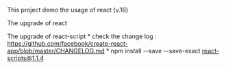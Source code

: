 This project demo the usage of react (v.16)

The upgrade of react

The upgrade of react-script
	* check the change log : https://github.com/facebook/create-react-app/blob/master/CHANGELOG.md
	* npm install --save --save-exact react-scripts@1.1.4
